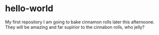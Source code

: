 # hello-world
My first repository
I am going to bake cinnamon rolls later this afternoone. They will be amazing and far supirior to the cinnabon rolls, who jelly?
